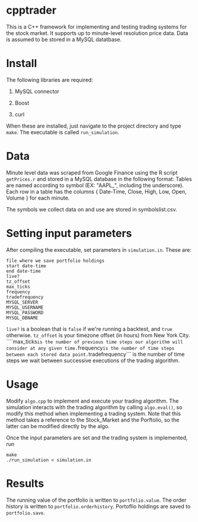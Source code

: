 # cpptrader

This is a C++ framework for implementing and testing trading systems for the stock market. It supports up to minute-level resolution price data. Data is assumed to be stored in a MySQL datatbase.  


# Install

The following libraries are required:

1. MySQL connector

2. Boost

3. curl

When these are installed, just navigate to the project directory and type ```make```. The executable is called ```run_simulation```.


# Data
Minute level data was scraped from Google Finance using the R script ```getPrices.r``` and stored in a MySQL database in the following format: Tables are named according to symbol (EX: "AAPL_", including the underscore). Each row in a table has the columns { Date-Time, Close, High, Low, Open, Volume } for each minute. 

The symbols we collect data on and use are stored in symbolslist.csv.


# Setting input parameters
After compiling the executable, set parameters in ```simulation.in```. These are:
```
file where we save portfolio holdings
start date-time
end date-time
live?
tz_offset
max_ticks
frequency
tradefrequency
MYSQL_SERVER
MYSQL_USERNAME
MYSQL_PASSWORD
MYSQL_DBNAME
```

```live?``` is a boolean that is ```false``` if we're running a backtest, and ```true``` otherwise. ```tz_offset``` is your timezone offset (in hours) from New York City. ````max_ticks``` is the number of previous time steps our algorithm will consider at any given time. ```frequency``` is the number of time steps between each stored data point. ```tradefrequency``` is the number of time steps we wait between successive executions of the trading algorithm.

# Usage
Modify ```algo.cpp``` to implement and execute your trading algorithm. The simulation interacts with the trading algorithm by calling ```algo.eval()```, so modify this method when implementing a trading system. Note that this method takes a reference to the Stock_Market and the Porftolio, so the latter can be modified directly by the algo.

Once the input parameters are set and the trading system is implemented, run 
```
make
./run_simulation < simulation.in
```

# Results

The running value of the portfolio is written to ```portfolio.value```. The order history is written to ```portfolio.orderhistory```. Portoflio holdings are saved to ```portfolio.save```. 




